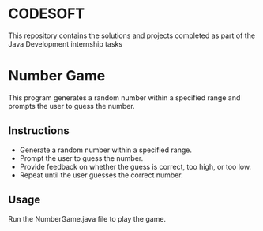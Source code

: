 # CODESOFT
This repository contains the solutions and projects completed as part of the Java Development internship tasks

# Number Game

This program generates a random number within a specified range and prompts the user to guess the number.

## Instructions

- Generate a random number within a specified range.
- Prompt the user to guess the number.
- Provide feedback on whether the guess is correct, too high, or too low.
- Repeat until the user guesses the correct number.

## Usage

Run the NumberGame.java file to play the game.

